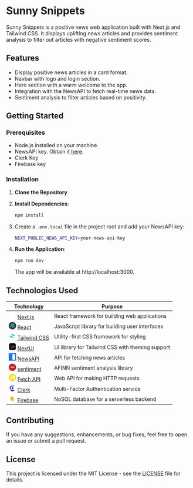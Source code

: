 # Sunny Snippets

Sunny Snippets is a positive news web application built with Next.js and Tailwind CSS. It displays uplifting news articles and provides sentiment analysis to filter out articles with negative sentiment scores.

## Features

- Display positive news articles in a card format.
- Navbar with logo and login section.
- Hero section with a warm welcome to the app.
- Integration with the NewsAPI to fetch real-time news data.
- Sentiment analysis to filter articles based on positivity.

## Getting Started

### Prerequisites

- Node.js installed on your machine.
- NewsAPI key. Obtain it [here](https://newsapi.org/).
- Clerk Key
- Firebase key

### Installation

1. **Clone the Repository**

2. **Install Dependencies**:

   ```bash
   npm install
   ```

3. Create a `.env.local` file in the project root and add your NewsAPI key:

   ```bash
   NEXT_PUBLIC_NEWS_API_KEY=your-news-api-key
   ```

4. **Run the Application**:

   ```bash
   npm run dev
   ```

   The app will be available at http://localhost:3000.

## Technologies Used

<!-- prettier-ignore -->
| Technology | Purpose |
|------------|---------|
| <img src="./images/nextjs-logo.png" alt="Next.js Logo" height="20" width="20"/> [Next.js](https://nextjs.org/) | React framework for building web applications |
| <img src="./images/react-logo.png" alt="React Logo" height="20" width="20"/> [React](https://reactjs.org/) | JavaScript library for building user interfaces |
| <img src="./images/tailwindcss-logo.png" alt="Tailwind CSS Logo" height="20" width="20"/> [Tailwind CSS](https://tailwindcss.com/) | Utility-first CSS framework for styling |
| <img src="./images/nextUI-logo.png" alt="NextUI Logo" height="20" width="20"/> [NextUI](https://nextui.org/) | UI library for Tailwind CSS with theming support |
| <img src="./images/newsapi-logo.png" alt="JS Logo" height="20" width="20"/> [NewsAPI](https://newsapi.org/) | API for fetching news articles |
| <img src="./images/npm-logo.png" alt="Sentiment Logo" height="20" width="20"/> [sentiment](https://www.npmjs.com/package/sentiment) | AFINN sentiment analysis library |
| <img src="./images/js-logo.png" alt="JS Logo" height="20" width="20"/> [Fetch API](https://developer.mozilla.org/en-US/docs/Web/API/Fetch_API) | Web API for making HTTP requests |
| <img src="./images/clerk-logo.png" alt="JS Logo" height="20" width="20"/> [Clerk](https://clerk.com) | Multi-Factor Authentication service |
| <img src="./images/firebase-logo.png" alt="JS Logo" height="20" width="20"/> [Firebase](https://firebase.google.com/) | NoSQL database for a serverless backend |

## Contributing

If you have any suggestions, enhancements, or bug fixes, feel free to open an issue or submit a pull request.

## License

This project is licensed under the MIT License - see the [LICENSE](LICENSE) file for details.
